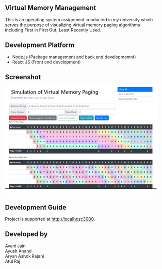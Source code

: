 

## Virtual Memory Management

This is an operating system assignment conducted in my university which serves the purpose of visualizing virtual memory paging algorithms including First in First Out, Least Recently Used. 


## Development Platform

- Node.js (Package management and back end developmemnt)
- React JS (Front end development)

## Screenshot
![Screenshot](./screenshot.png)

## Development Guide

Project is supported at [http://localhost:3000](http://localhost:3000).

## Developed by
Avani Jain   
Ayush Anand     
Aryan Ashok Rajani    
Atul Raj

